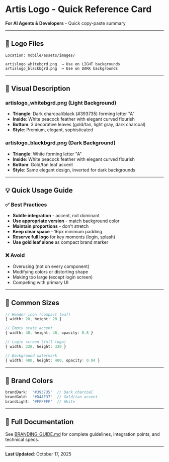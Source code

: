 # Artis Logo - Quick Reference Card

**For AI Agents & Developers** - Quick copy-paste summary

---

## 📁 Logo Files

```
Location: mobile/assets/images/

artislogo_whitebgrd.png  → Use on LIGHT backgrounds
artislogo_blackbgrd.png  → Use on DARK backgrounds
```

---

## 🎨 Visual Description

### artislogo_whitebgrd.png (Light Background)
- **Triangle**: Dark charcoal/black (#393735) forming letter "A"
- **Inside**: White peacock feather with elegant curved flourish
- **Bottom**: 3 decorative leaves (gold/tan, light gray, dark charcoal)
- **Style**: Premium, elegant, sophisticated

### artislogo_blackbgrd.png (Dark Background)
- **Triangle**: White forming letter "A"
- **Inside**: White peacock feather with elegant curved flourish
- **Bottom**: Gold/tan leaf accent
- **Style**: Same elegant design, inverted for dark backgrounds

---

## 💡 Quick Usage Guide

### ✅ Best Practices
- **Subtle integration** - accent, not dominant
- **Use appropriate version** - match background color
- **Maintain proportions** - don't stretch
- **Keep clear space** - 16px minimum padding
- **Reserve full logo** for key moments (login, splash)
- **Use gold leaf alone** as compact brand marker

### ❌ Avoid
- Overusing (not on every component)
- Modifying colors or distorting shape
- Making too large (except login screen)
- Competing with primary UI

---

## 📏 Common Sizes

```typescript
// Header icon (compact leaf)
{ width: 28, height: 28 }

// Empty state accent
{ width: 48, height: 48, opacity: 0.8 }

// Login screen (full logo)
{ width: 320, height: 320 }

// Background watermark
{ width: 400, height: 400, opacity: 0.04 }
```

---

## 🎨 Brand Colors

```typescript
brandDark:  '#393735'  // Dark charcoal
brandGold:  '#D4AF37'  // Gold/tan accent
brandLight: '#FFFFFF'  // White
```

---

## 🔗 Full Documentation

See [BRANDING_GUIDE.md](./BRANDING_GUIDE.md) for complete guidelines, integration points, and technical specs.

---

**Last Updated**: October 17, 2025
